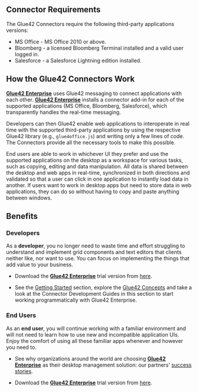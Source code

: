 ## Connector Requirements

The Glue42 Connectors require the following third-party applications versions:

- MS Office - MS Office 2010 or above.
- Bloomberg - a licensed Bloomberg Terminal installed and a valid user logged in.
- Salesforce - a Salesforce Lightning edition installed.

## How the Glue42 Connectors Work

[**Glue42 Enterprise**](https://glue42.com/enterprise/) uses Glue42 messaging to connect applications with each other. [**Glue42 Enterprise**](https://glue42.com/enterprise/) installs a connector add-in for each of the supported applications (MS Office, Bloomberg, Salesforce), which transparently handles the real-time messaging. 

Developers can then Glue42 enable web applications to interoperate in real time with the supported third-party applications by using the respective Glue42 library (e.g., `glue4office.js`) and writing only a few lines of code. The Connectors provide all the necessary tools to make this possible.

End users are able to work in whichever UI they prefer and use the supported applications on the desktop as a workspace for various tasks, such as copying, editing and data manipulation. All data is shared between the desktop and web apps in real-time, synchronized in both directions and validated so that a user can click in one application to instantly load data in another. If users want to work in desktop apps but need to store data in web applications, they can do so without having to copy and paste anything between windows.

## Benefits

### Developers

As a **developer**, you no longer need to waste time and effort struggling to understand and implement grid components and text editors that clients neither like, nor want to use. You can focus on implementing the things that add value to your business.

- Download the [**Glue42 Enterprise**](https://glue42.com/enterprise/) trial version from [here](https://glue42.com/).

- See the [Getting Started](../../getting-started/what-is-glue42/general-overview/index.html) section, explore the [Glue42 Concepts](../../glue42-concepts/glue42-toolbar/index.html) and take a look at the Connector Development Guides in this section to start working programmatically with Glue42 Enterprise.

### End Users

As an **end user**, you will continue working with a familiar environment and will not need to learn how to use new and incompatible application UIs. Enjoy the comfort of using all these familiar apps whenever and however you need to.

- See why organizations around the world are choosing [**Glue42 Enterprise**](https://glue42.com/enterprise/) as their desktop management solution: our partners' [success stories](https://glue42.com/success-stories/).

- Download the [**Glue42 Enterprise**](https://glue42.com/enterprise/) trial version from [here](https://glue42.com/). 